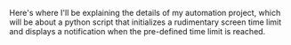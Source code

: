 Here's where I'll be explaining the details of my automation project, which will be about a python script that initializes a rudimentary screen time limit and displays a notification when the pre-defined time limit is reached.
